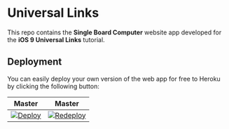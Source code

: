 # Universal Links

This repo contains the **Single Board Computer** website app developed for the **iOS 9 Universal Links** tutorial.

## Deployment

You can easily deploy your own version of the web app for free to Heroku by clicking  the following button:

| Master | Master |
|---------|---------|
| [![Deploy](https://www.herokucdn.com/deploy/button.svg)](https://heroku.com/deploy?template=https://github.com/isalkind/universal-links/tree/master) |[![Redeploy](https://www.herokucdn.com/deploy/button.svg)](https://heroku.com/deploy) |
